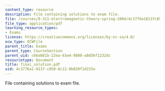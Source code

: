```yaml
---
content_type: resource
description: File containing solutions to exam file.
file: /courses/8-311-electromagnetic-theory-spring-2004/4c3776a18137c8508c120b020f1d225e_final_solution.pdf
file_type: application/pdf
learning_resource_types:
- Exams
license: https://creativecommons.org/licenses/by-nc-sa/4.0/
ocw_type: OCWFile
parent_title: Exams
parent_type: CourseSection
parent_uid: c66a081b-22ea-63e4-9800-a8d56f1232dc
resourcetype: Document
title: final_solution.pdf
uid: 4c3776a1-8137-c850-8c12-0b020f1d225e
---
```

File containing solutions to exam file.